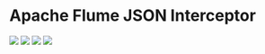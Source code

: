# Apache Flume JSON Interceptor
[![][travis img]][travis]
[![][release img]][release]
[![][license img]][license]
[![][codecov img]][codecov]

[travis]:https://travis-ci.org/hfreire/flume-json-interceptor
[travis img]:https://travis-ci.org/hfreire/flume-json-interceptor.svg?branch=master

[release]:https://github.com/hfreire/flume-json-interceptor/releases
[release img]:https://img.shields.io/github/release/hfreire/flume-json-interceptor.svg

[license]:LICENSE
[license img]:https://img.shields.io/badge/license-MIT-blue.svg

[codecov]:https://codecov.io/github/hfreire/flume-json-interceptor?branch=master
[codecov img]:https://codecov.io/github/hfreire/flume-json-interceptor/coverage.svg?branch=master
